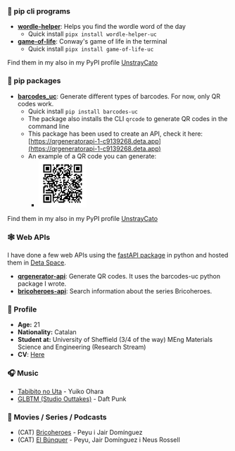 ### 🐍 pip cli programs

* [**wordle-helper**](https://github.com/Parzival1918/WordleHelper): Helps you find the wordle word of the day
  * Quick install `pipx install wordle-helper-uc`
* [**game-of-life**](https://github.com/Parzival1918/Conway-GameOfLife): Conway's game of life in the terminal
  * Quick install `pipx install game-of-life-uc`

Find them in my also in my PyPI profile [UnstrayCato](https://pypi.org/user/UnstrayCato/)

### 🐍 pip packages

* [**barcodes_uc**](https://github.com/Parzival1918/barcodes-uc): Generate different types of barcodes. For now, only QR codes work.
  * Quick install `pip install barcodes-uc`
  * The package also installs the CLI `qrcode` to generate QR codes in the command line
  * This package has been used to create an API, check it here: [https://qrgeneratorapi-1-c9139268.deta.app](https://qrgeneratorapi-1-c9139268.deta.app)
  * An example of a QR code you can generate:
    * <img src="qr.png" width=25%>

Find them in my also in my PyPI profile [UnstrayCato](https://pypi.org/user/UnstrayCato/)

### 🕸️ Web APIs

I have done a few web APIs using the [fastAPI package](https://fastapi.tiangolo.com) in python and hosted them in [Deta Space](https://deta.space).

* [**qrgenerator-api**](https://qrgeneratorapi-1-c9139268.deta.app): Generate QR codes. It uses the barcodes-uc python package I wrote.
* [**bricoheroes-api**](https://bricoheroesapi-1-w6650227.deta.app): Search information about the series Bricoheroes.

### 🧑 Profile

* **Age:** 21
* **Nationality:** Catalan
* **Student at:** University of Sheffield (3/4 of the way) MEng Materials Science and Engineering (Research Stream)
* **CV**: [Here](CV.pdf)

### 🎧 Music

* [Tabibito no Uta](https://www.youtube.com/watch?v=QG8UZUahRbI) - Yuiko Ohara
* [GLBTM (Studio Outtakes)](https://www.youtube.com/watch?v=YiZfLvLU5Jc) - Daft Punk

### 🍿 Movies / Series / Podcasts

* (CAT) [Bricoheroes](https://m.youtube.com/playlist?list=PLHF437Sz2MHoR-3YNtdCX7opSo93wqlGq) - Peyu i Jair Domínguez
* (CAT) [El Búnquer](https://m.youtube.com/playlist?list=PL5HwsHboiE9ngozgQ1ZkB9X4gnEwUcLR3) - Peyu, Jair Domínguez i Neus Rossell

<!--
**Parzival1918/Parzival1918** is a ✨ _special_ ✨ repository because its `README.md` (this file) appears on your GitHub profile.

Here are some ideas to get you started:

- 🔭 I’m currently working on ...
- 🌱 I’m currently learning ...
- 👯 I’m looking to collaborate on ...
- 🤔 I’m looking for help with ...
- 💬 Ask me about ...
- 📫 How to reach me: ...
- 😄 Pronouns: ...
- ⚡ Fun fact: ...
-->
